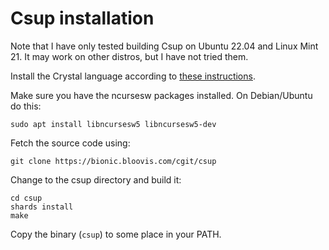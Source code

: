 # Csup installation

Note that I have only tested building Csup on Ubuntu 22.04 and Linux Mint 21.
It may work on other distros, but I have not tried them.

Install the Crystal language according to [these instructions](https://crystal-lang.org/install/).

Make sure you have the ncursesw packages installed.  On Debian/Ubuntu do this:

    sudo apt install libncursesw5 libncursesw5-dev

Fetch the source code using:

    git clone https://bionic.bloovis.com/cgit/csup

Change to the csup directory and build it:

    cd csup
    shards install
    make

Copy the binary (`csup`) to some place in your PATH.
